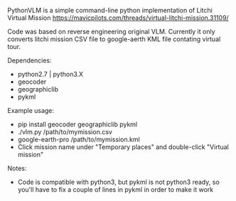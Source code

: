 PythonVLM is a simple command-line python implementation of Litchi Virtual Mission https://mavicpilots.com/threads/virtual-litchi-mission.31109/

Code was based on reverse engineering original VLM. Currently it only converts litchi mission CSV file to google-aerth KML file contating virtual tour.

Dependencies:
 - python2.7 | python3.X
 - geocoder
 - geographiclib
 - pykml

Example usage:
 - pip install geocoder geographiclib pykml
 - ./vlm.py /path/to/mymission.csv
 - google-earth-pro /path/to/mymission.kml
 - Click mission name under "Temporary places" and double-click "Virtual mission"

Notes:
 - Code is compatible with python3, but pykml is not python3 ready, so you'll have to fix a couple of lines in pykml in order to make it work

